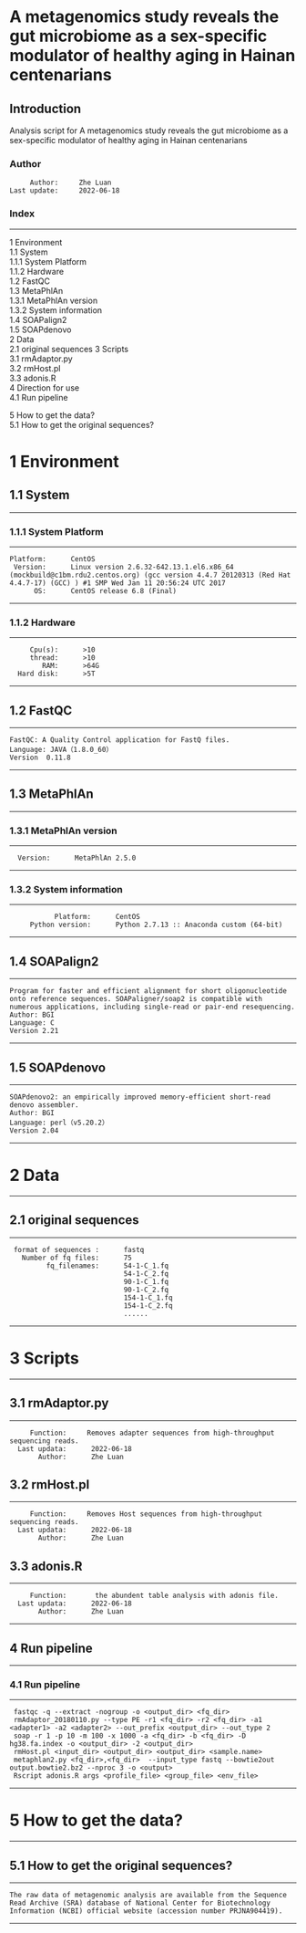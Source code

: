 # A metagenomics study reveals the gut microbiome as a sex-specific modulator of healthy aging in Hainan centenarians

## Introduction
Analysis script for A metagenomics study reveals the gut microbiome as a sex-specific modulator of healthy aging in Hainan centenarians 

### Author
         Author:     Zhe Luan    
    Last update:     2022-06-18    

### Index
--------------------------------------------------------
1 Environment   
    1.1 System   
        1.1.1 System Platform   
        1.1.2 Hardware    
    1.2 FastQC    
    1.3 MetaPhlAn   
        1.3.1 MetaPhlAn version   
        1.3.2 System information   
    1.4 SOAPalign2   
    1.5 SOAPdenovo   
2 Data    
    2.1 original sequences 
3 Scripts   
    3.1 rmAdaptor.py   
    3.2 rmHost.pl  
    3.3 adonis.R  
4 Direction for use      
    4.1 Run pipeline

5 How to get the data?   
    5.1 How to get the original sequences?   
    

# 1 Environment
## 1.1 System
-------------------------------------------------------
### 1.1.1 System Platform
-------------------------------------------------------
    Platform:      CentOS 
     Version:      Linux version 2.6.32-642.13.1.el6.x86_64 (mockbuild@c1bm.rdu2.centos.org) (gcc version 4.4.7 20120313 (Red Hat 4.4.7-17) (GCC) ) #1 SMP Wed Jan 11 20:56:24 UTC 2017
          OS:      CentOS release 6.8 (Final)
--------------------------------------------------------
### 1.1.2 Hardware
--------------------------------------------------------
         Cpu(s):      >10
         thread:      >10
            RAM:      >64G
      Hard disk:      >5T
--------------------------------------------------------
## 1.2 FastQC

-------------------------------------------------------

    FastQC: A Quality Control application for FastQ files.
    Language: JAVA（1.8.0_60）
    Version  0.11.8

--------------------------------------------------------



## 1.3 MetaPhlAn

--------------------------------------------------------
### 1.3.1 MetaPhlAn version
--------------------------------------------------------
      Version:      MetaPhlAn 2.5.0
--------------------------------------------------------
### 1.3.2 System information
--------------------------------------------------------
               Platform:      CentOS
         Python version:      Python 2.7.13 :: Anaconda custom (64-bit)
--------------------------------------------------------
## 1.4 SOAPalign2
-------------------------------------------------------
    Program for faster and efficient alignment for short oligonucleotide onto reference sequences. SOAPaligner/soap2 is compatible with numerous applications, including single-read or pair-end resequencing.
    Author: BGI
    Language: C
    Version 2.21
--------------------------------------------------------

## 1.5 SOAPdenovo

-------------------------------------------------------

    SOAPdenovo2: an empirically improved memory-efficient short-read denovo assembler.
    Author: BGI
    Language: perl（v5.20.2）
    Version 2.04

--------------------------------------------------------



# 2 Data

--------------------------------------------------------
## 2.1 original sequences
--------------------------------------------------------
     format of sequences :      fastq
       Number of fq files:      75
             fq_filenames:      54-1-C_1.fq
                                54-1-C_2.fq
                                90-1-C_1.fq
                                90-1-C_2.fq
                                154-1-C_1.fq
                                154-1-C_2.fq
                                ......
--------------------------------------------------------

# 3 Scripts
--------------------------------------------------------
## 3.1 rmAdaptor.py

--------------------------------------------------------

         Function:     Removes adapter sequences from high-throughput sequencing reads.
      Last updata:      2022-06-18
           Author:      Zhe Luan



## 3.2  rmHost.pl

--------------------------------------------------------

         Function:     Removes Host sequences from high-throughput sequencing reads.
      Last updata:      2022-06-18
           Author:      Zhe Luan



## 3.3  adonis.R

--------------------------------------------------------
         Function:       the abundent table analysis with adonis file.
      Last updata:      2022-06-18
           Author:      Zhe Luan
--------------------------------------------------------
## 4 Run pipeline
--------------------------------------------------------
### 4.1 Run pipeline
--------------------------------------------------------
     fastqc -q --extract -nogroup -o <output_dir> <fq_dir>
     rmAdaptor_20180110.py --type PE -r1 <fq_dir> -r2 <fq_dir> -a1 <adapter1> -a2 <adapter2> --out_prefix <output_dir> --out_type 2
     soap -r 1 -p 10 -m 100 -x 1000 -a <fq_dir> -b <fq_dir> -D hg38.fa.index -o <output_dir> -2 <output_dir>
     rmHost.pl <input_dir> <output_dir> <output_dir> <sample.name>
     metaphlan2.py <fq_dir>,<fq_dir>  --input_type fastq --bowtie2out output.bowtie2.bz2 --nproc 3 -o <output>
     Rscript adonis.R args <profile_file> <group_file> <env_file>
--------------------------------------------------------


# 5 How to get the data?   
--------------------------------------------------------
## 5.1 How to get the original sequences?   
--------------------------------------------------------
    The raw data of metagenomic analysis are available from the Sequence Read Archive (SRA) database of National Center for Biotechnology Information (NCBI) official website (accession number PRJNA904419).
--------------------------------------------------------

